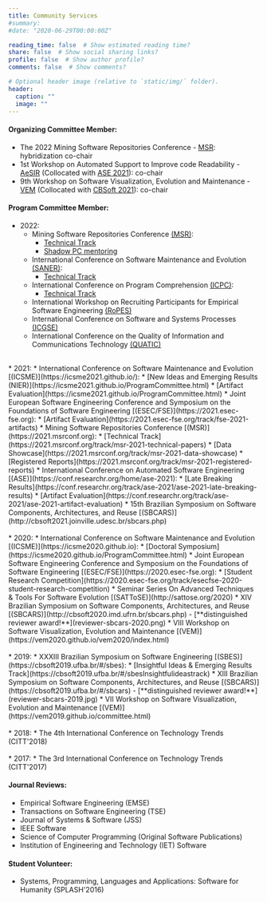 ```yaml
---
title: Community Services
#summary:
#date: "2020-06-29T00:00:00Z"

reading_time: false  # Show estimated reading time?
share: false  # Show social sharing links?
profile: false  # Show author profile?
comments: false  # Show comments?

# Optional header image (relative to `static/img/` folder).
header:
  caption: ""
  image: ""
---
```


#### Organizing Committee Member:
* The 2022 Mining Software Repositories Conference - [MSR](https://conf.researchr.org/committee/msr-2022/msr-2022-organizing-committee): hybridization co-chair
* 1st Workshop on Automated Support to Improve code Readability - [AeSIR](https://aesir2021.github.io/index.html) (Collocated with [ASE 2021](https://conf.researchr.org/track/ase-2021/ase-2021-workshops)): co-chair
* 9th Workshop on Software Visualization, Evolution and Maintenance - [VEM](#) (Collocated with [CBSoft 2021](http://cbsoft2021.joinville.udesc.br/)): co-chair  


#### Program Committee Member:
* 2022:
    * Mining Software Repositories Conference [(MSR)](https://conf.researchr.org/home/msr-2022):
        * [Technical Track](https://conf.researchr.org/committee/msr-2022/msr-2022-technical-papers-program-committee)
        * [Shadow PC mentoring](https://conf.researchr.org/committee/msr-2022/msr-2022-shadow-pc-shadow-pc-advisors)
    * International Conference on Software Maintenance and Evolution [(SANER)](https://saner2022.uom.gr):
        * [Technical Track](https://saner2022.uom.gr/programCommittee)
    * International Conference on Program Comprehension [(ICPC)](https://conf.researchr.org/home/icpc-2022):
        * [Technical Track](https://conf.researchr.org/committee/icpc-2022/icpc-2022-research-program-committee)
    * International Workshop on Recruiting Participants for Empirical Software Engineering [(RoPES)](https://ropes-workshops.github.io/ropes22/)
    * International Conference on Software and Systems Processes [(ICGSE)](https://resources.sei.cmu.edu/news-events/events/icssp/organization.cfm)
    * International Conference on the Quality of Information and Communications Technology [(QUATIC)](https://2022.quatic.org/home)      
<br/>
* 2021:
    * International Conference on Software Maintenance and Evolution [(ICSME)](https://icsme2021.github.io/):
        * [New Ideas and Emerging Results (NIER)](https://icsme2021.github.io/ProgramCommittee.html)
        * [Artifact Evaluation](https://icsme2021.github.io/ProgramCommittee.html)
    * Joint European Software Engineering Conference and Symposium on the Foundations of Software Engineering [(ESEC/FSE)](https://2021.esec-fse.org):
        * [Artifact Evaluation](https://2021.esec-fse.org/track/fse-2021-artifacts)
    * Mining Software Repositories Conference [(MSR)](https://2021.msrconf.org):
        * [Technical Track](https://2021.msrconf.org/track/msr-2021-technical-papers)
        * [Data Showcase](https://2021.msrconf.org/track/msr-2021-data-showcase)
        * [Registered Reports](https://2021.msrconf.org/track/msr-2021-registered-reports)
    * International Conference on Automated Software Engineering [(ASE)](https://conf.researchr.org/home/ase-2021):
        * [Late Breaking Results](https://conf.researchr.org/track/ase-2021/ase-2021-late-breaking-results)
        * [Artifact Evaluation](https://conf.researchr.org/track/ase-2021/ase-2021-artifact-evaluation)
    * 15th Brazilian Symposium on Software Components, Architectures, and Reuse [(SBCARS)](http://cbsoft2021.joinville.udesc.br/sbcars.php)
<br/>
<br/>
* 2020:
    * International Conference on Software Maintenance and Evolution [(ICSME)](https://icsme2020.github.io):
        * [Doctoral Symposium](https://icsme2020.github.io/ProgramCommittee.html)
    * Joint European Software Engineering Conference and Symposium on the Foundations of Software Engineering [(ESEC/FSE)](https://2020.esec-fse.org):
        * [Student Research Competition](https://2020.esec-fse.org/track/esecfse-2020-student-research-competition)
    * Seminar Series On Advanced Techniques & Tools For Software Evolution [(SATToSE)](http://sattose.org/2020)
    * XIV Brazilian Symposium on Software Components, Architectures, and Reuse [(SBCARS)](http://cbsoft2020.imd.ufrn.br/sbcars.php) - [**distinguished reviewer award!**](reviewer-sbcars-2020.png)
    * VIII Workshop on Software Visualization, Evolution and Maintenance [(VEM)](https://vem2020.github.io/vem2020/index.html)
<br/>
<br/>
* 2019:
    * XXXIII Brazilian Symposium on Software Engineering [(SBES)](https://cbsoft2019.ufba.br/#/sbes):
        * [Insightful Ideas & Emerging Results Track](https://cbsoft2019.ufba.br/#/sbesInsightfulideastrack)
    * XIII Brazilian Symposium on Software Components, Architectures, and Reuse [(SBCARS)](https://cbsoft2019.ufba.br/#/sbcars) - [**distinguished reviewer award!**](reviewer-sbcars-2019.jpg)
    * VII Workshop on Software Visualization, Evolution and Maintenance [(VEM)](https://vem2019.github.io/committee.html)
<br/>
<br/>
* 2018:
    * The 4th International Conference on Technology Trends (CITT'2018)
<br/>
<br/>
* 2017:
    * The 3rd International Conference on Technology Trends (CITT'2017)


#### Journal Reviews:
* Empirical Software Engineering (EMSE)
* Transactions on Software Engineering (TSE)
* Journal of Systems & Software (JSS)
* IEEE Software
* Science of Computer Programming (Original Software Publications)
* Institution of Engineering and Technology (IET) Software


#### Student Volunteer:
* Systems, Programming, Languages and Applications: Software for Humanity (SPLASH'2016)

